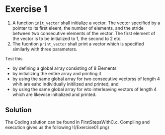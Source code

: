# Exercise 1
1. A function `init_vector` shall initialize a vector. The vector specified by a pointer to its first eleent, the number of elements, and the stride between two consecutive elements of the vector. The first element of the vector is to be initialized to 1, the second to 2 etc. 
2. The fucntion `print_vector` shall print a vector which is specified similarly with three parameters.

Test this 
* by defining a global array consisting of 8 Elements
* by initializing the entire array and printing it
* by using the same global array for two consecutive vectorss of length 4 whih are eahc individually initilized and printed, and
* by using the same global array for wto interleaving vectors of length 4 which are likewise initialized and printed. 


## Solution 
The Coding solution can be found in FirstStepsWithC.c. Compiling and execution gives us the following
!(/Exercise01.png)